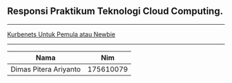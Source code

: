 
## Responsi Praktikum Teknologi Cloud Computing.

***

[Kurbenets Untuk Pemula atau Newbie](https://github.com/XabaraNeanthal/UAS-Responsi-Praktikum-TCC/blob/master/Newbie.md)

***

| Nama        | Nim |           
| ------------- |:-------------:| 
|Dimas Pitera Ariyanto|175610079|

